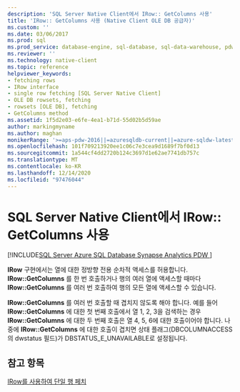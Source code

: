 ```yaml
---
description: 'SQL Server Native Client에서 IRow:: GetColumns 사용'
title: 'IRow:: GetColumns 사용 (Native Client OLE DB 공급자)'
ms.custom: ''
ms.date: 03/06/2017
ms.prod: sql
ms.prod_service: database-engine, sql-database, sql-data-warehouse, pdw
ms.reviewer: ''
ms.technology: native-client
ms.topic: reference
helpviewer_keywords:
- fetching rows
- IRow interface
- single row fetching [SQL Server Native Client]
- OLE DB rowsets, fetching
- rowsets [OLE DB], fetching
- GetColumns method
ms.assetid: 1f5d2e03-e6fe-4ea1-b71d-55d02b5d59ae
author: markingmyname
ms.author: maghan
monikerRange: '>=aps-pdw-2016||=azuresqldb-current||=azure-sqldw-latest||>=sql-server-2016||>=sql-server-linux-2017||=azuresqldb-mi-current'
ms.openlocfilehash: 101f709213920ee1c06c7e3cea9d1689f7bf0d13
ms.sourcegitcommit: 1a544cf4dd2720b124c3697d1e62ae7741db757c
ms.translationtype: MT
ms.contentlocale: ko-KR
ms.lasthandoff: 12/14/2020
ms.locfileid: "97476044"
---
```

# <a name="using-irowgetcolumns-in-sql-server-native-client"></a>SQL Server Native Client에서 IRow:: GetColumns 사용
[!INCLUDE[SQL Server Azure SQL Database Synapse Analytics PDW ](../../includes/applies-to-version/sql-asdb-asdbmi-asa-pdw.md)]

  **IRow** 구현에서는 열에 대한 정방향 전용 순차적 액세스를 허용합니다. **IRow::GetColumns** 를 한 번 호출하거나 행의 여러 열에 액세스할 때마다 **IRow::GetColumns** 를 여러 번 호출하여 행의 모든 열에 액세스할 수 있습니다.  
  
 **IRow::GetColumns** 를 여러 번 호출할 때 겹치지 않도록 해야 합니다. 예를 들어 **IRow::GetColumns** 에 대한 첫 번째 호출에서 열 1, 2, 3을 검색하는 경우 **IRow::GetColumns** 에 대한 두 번째 호출은 열 4, 5, 6에 대한 호출이어야 합니다. 나중에 **IRow::GetColumns** 에 대한 호출이 겹치면 상태 플래그(DBCOLUMNACCESS의 dwstatus 필드)가 DBSTATUS_E_UNAVAILABLE로 설정됩니다.  
  
## <a name="see-also"></a>참고 항목  
 [IRow를 사용하여 단일 행 페치](../../relational-databases/native-client-ole-db-rowsets/fetching-a-single-row-with-irow.md)  
  
  
